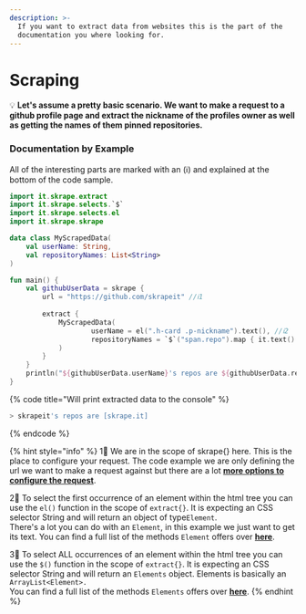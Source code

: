 ```yaml
---
description: >-
  If you want to extract data from websites this is the part of the
  documentation you where looking for.
---
```


# Scraping

💡 **Let's assume a pretty basic scenario. We want to make a request to a github profile page and extract the nickname of the profiles owner as well as getting the names of them pinned repositories.** 

### Documentation by Example

All of the interesting parts are marked with  an \(ℹ️\) and explained at the bottom of the code sample.

```kotlin
import it.skrape.extract
import it.skrape.selects.`$`
import it.skrape.selects.el
import it.skrape.skrape

data class MyScrapedData(
    val userName: String, 
    val repositoryNames: List<String>
)

fun main() {
    val githubUserData = skrape {
        url = "https://github.com/skrapeit" //ℹ️1
        
        extract {
            MyScrapedData(
                    userName = el(".h-card .p-nickname").text(), //ℹ️2
                    repositoryNames = `$`("span.repo").map { it.text() } //ℹ️3
            )
        }
    }
    println("${githubUserData.userName}'s repos are ${githubUserData.repositoryNames}")
}
```

{% code title="Will print extracted data to the console" %}
```bash
> skrapeit's repos are [skrape.it]
```
{% endcode %}

{% hint style="info" %}
1⃣ We are in the scope of skrape{} here. This is the place to configure your request. The code example we are only defining the url we want to make a request against but there are a lot [**more options to configure the request**](how-to-make-a-http-request.md).

2⃣ To select the first occurrence of an element within the html tree you can use the `el()` function in the scope of `extract{}`. It is expecting an CSS selector String and will return an object of type`Element`.  
There's a lot you can do with an `Element`, in this example we just want to get its text. You can find a full list of the methods `Element` offers over [**here**](https://jsoup.org/apidocs/org/jsoup/nodes/Element.html).

3⃣ To select ALL occurrences of an element within the html tree you can use the `$()` function in the scope of `extract{}`. It is expecting an CSS selector String and will return an `Elements` object. Elements is basically an `ArrayList<Element>.`  
You can find a full list of the methods `Elements` offers over [**here**](https://jsoup.org/apidocs/org/jsoup/select/Elements.html).
{% endhint %}

